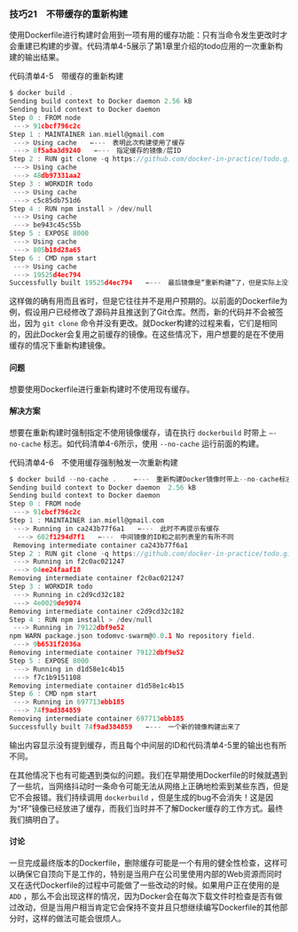 ### 技巧21　不带缓存的重新构建

使用Dockerfile进行构建时会用到一项有用的缓存功能：只有当命令发生更改时才会重建已构建的步骤。代码清单4-5展示了第1章里介绍的todo应用的一次重新构建的输出结果。

代码清单4-5　带缓存的重新构建

```c
$ docker build .
Sending build context to Docker daemon 2.56 kB
Sending build context to Docker daemon
Step 0 : FROM node
 ---> 91cbcf796c2c
Step 1 : MAINTAINER ian.miell@gmail.com
 ---> Using cache　　⇽---　表明此次构建使用了缓存
 ---> 8f5a8a3d9240　　⇽---　指定缓存的镜像/层ID
Step 2 : RUN git clone -q https://github.com/docker-in-practice/todo.git
 ---> Using cache
 ---> 48db97331aa2
Step 3 : WORKDIR todo
 ---> Using cache
 ---> c5c85db751d6
Step 4 : RUN npm install > /dev/null
 ---> Using cache
 ---> be943c45c55b
Step 5 : EXPOSE 8000
 ---> Using cache
 ---> 805b18d28a65
Step 6 : CMD npm start
 ---> Using cache
 ---> 19525d4ec794
Successfully built 19525d4ec794　　⇽---　最后镜像是“重新构建”了，但是实际上没有任何变动
```

这样做的确有用而且省时，但是它往往并不是用户预期的。以前面的Dockerfile为例，假设用户已经修改了源码并且推送到了Git仓库。然而，新的代码并不会被签出，因为 `git clone` 命令并没有更改。就Docker构建的过程来看，它们是相同的，因此Docker会复用之前缓存的镜像。在这些情况下，用户想要的是在不使用缓存的情况下重新构建镜像。

#### 问题

想要使用Dockerfile进行重新构建时不使用现有缓存。

#### 解决方案

想要在重新构建时强制指定不使用镜像缓存，请在执行 `dockerbuild` 时带上 `–-no-cache` 标志。如代码清单4-6所示，使用 `--no-cache` 运行前面的构建。

代码清单4-6　不使用缓存强制触发一次重新构建

```c
$ docker build --no-cache . 　　⇽---　重新构建Docker镜像时带上--no-cache标志来忽略已缓存的镜像层
Sending build context to Docker daemon  2.56 kB
Sending build context to Docker daemon
Step 0 : FROM node
 ---> 91cbcf796c2c
Step 1 : MAINTAINER ian.miell@gmail.com
 ---> Running in ca243b77f6a1　　⇽---　此时不再提示有缓存
  ---> 602f1294d7f1　　⇽---　中间镜像的ID和之前列表里的有所不同
 Removing intermediate container ca243b77f6a1
Step 2 : RUN git clone -q https://github.com/docker-in-practice/todo.git
 ---> Running in f2c0ac021247
 ---> 04ee24faaf18
Removing intermediate container f2c0ac021247
Step 3 : WORKDIR todo
 ---> Running in c2d9cd32c182
 ---> 4e0029de9074
Removing intermediate container c2d9cd32c182
Step 4 : RUN npm install > /dev/null
 ---> Running in 79122dbf9e52
npm WARN package.json todomvc-swarm@0.0.1 No repository field.
 ---> 9b6531f2036a
Removing intermediate container 79122dbf9e52
Step 5 : EXPOSE 8000
 ---> Running in d1d58e1c4b15
 ---> f7c1b9151108
Removing intermediate container d1d58e1c4b15
Step 6 : CMD npm start
 ---> Running in 697713ebb185
 ---> 74f9ad384859
Removing intermediate container 697713ebb185
Successfully built 74f9ad384859　　⇽---　一个新的镜像构建出来了
```

输出内容显示没有提到缓存，而且每个中间层的ID和代码清单4-5里的输出也有所不同。

在其他情况下也有可能遇到类似的问题。我们在早期使用Dockerfile的时候就遇到了一些坑，当网络抖动时一条命令可能无法从网络上正确地检索到某些东西，但是它不会报错。我们持续调用 `dockerbuild` ，但是生成的bug不会消失！这是因为“坏”镜像已经放进了缓存，而我们当时并不了解Docker缓存的工作方式。最终我们搞明白了。

#### 讨论

一旦完成最终版本的Dockerfile，删除缓存可能是一个有用的健全性检查，这样可以确保它自顶向下是工作的，特别是当用户在公司里使用内部的Web资源而同时又在迭代Dockerfile的过程中可能做了一些改动的时候。如果用户正在使用的是 `ADD` ，那么不会出现这样的情况，因为Docker会在每次下载文件时检查是否有做过改动，但是当用户相当肯定它会保持不变并且只想继续编写Dockerfile的其他部分时，这样的做法可能会很烦人。

